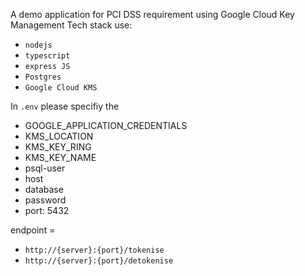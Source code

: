 A demo application for PCI DSS requirement using Google Cloud Key Management 
Tech stack use:
- `nodejs`
- `typescript`
- `express JS`
- `Postgres`
- `Google Cloud KMS`

In `.env` please specifiy the 
- GOOGLE_APPLICATION_CREDENTIALS
- KMS_LOCATION
- KMS_KEY_RING
- KMS_KEY_NAME
- psql-user
- host
- database
- password
- port: 5432

endpoint = 
- `http://{server}:{port}/tokenise`
- `http://{server}:{port}/detokenise`
